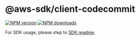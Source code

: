 # @aws-sdk/client-codecommit

[![NPM version](https://img.shields.io/npm/v/@aws-sdk/client-codecommit/beta.svg)](https://www.npmjs.com/package/@aws-sdk/client-codecommit)
[![NPM downloads](https://img.shields.io/npm/dm/@aws-sdk/client-codecommit.svg)](https://www.npmjs.com/package/@aws-sdk/client-codecommit)

For SDK usage, please step to [SDK readme](https://github.com/aws/aws-sdk-js-v3).
